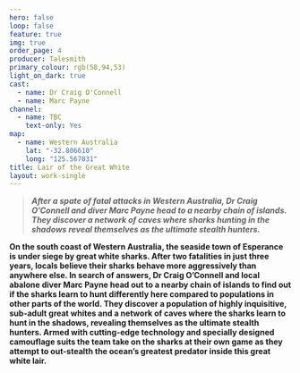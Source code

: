```yaml
---
hero: false
loop: false
feature: true
img: true
order_page: 4
producer: Talesmith
primary_colour: rgb(58,94,53)
light_on_dark: true
cast:
  - name: Dr Craig O'Connell
  - name: Marc Payne
channel:
  - name: TBC
    text-only: Yes
map:
  - name: Western Australia
    lat: "-32.806610"
    long: "125.567031"
title: Lair of the Great White
layout: work-single
---
```

> ***After a spate of fatal attacks in Western Australia, Dr Craig O’Connell and diver Marc Payne head to a nearby chain of islands. They discover a network of caves where sharks hunting in the shadows reveal themselves as the ultimate stealth hunters.***

**On the south coast of Western Australia, the seaside town of Esperance is under siege by great white sharks. After two fatalities in just three years, locals believe their sharks behave more aggressively than anywhere else. In search of answers, Dr Craig O’Connell and local abalone diver Marc Payne head out to a nearby chain of islands to find out if the sharks learn to hunt differently here compared to populations in other parts of the world. They discover a population of highly inquisitive, sub-adult great whites and a network of caves where the sharks learn to hunt in the shadows, revealing themselves as the ultimate stealth hunters. Armed with cutting-edge technology and specially designed camouflage suits the team take on the sharks at their own game as they attempt to out-stealth the ocean’s greatest predator inside this great white lair.**